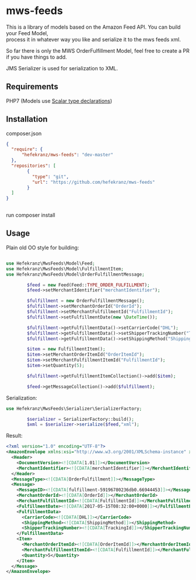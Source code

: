 # mws-feeds

This is a library of models based on the Amazon Feed API. You can build your Feed Model,  
process it in whatever way you like and serialize it to the mws feeds xml.

So far there is only the MWS OrderFulfillment Model, feel free to create a PR if you have things to add.

JMS Serializer is used for serialization to XML.

## Requirements
PHP7 (Models use [Scalar type declarations](http://php.net/manual/de/migration70.new-features.php#migration70.new-features.scalar-type-declarations))

## Installation
composer.json
```json
{
  "require": {
      "hefekranz/mws-feeds": "dev-master"
  },
  "repositories": [
        {
          "type": "git",
          "url": "https://github.com/hefekranz/mws-feeds"
        }
  ]
}
  
```
run composer install

## Usage

Plain old OO style for building:

```php

use Hefekranz\MwsFeeds\Model\Feed;
use Hefekranz\MwsFeeds\Model\FulfillmentItem;
use Hefekranz\MwsFeeds\Model\OrderFulfillmentMessage;

        $feed = new Feed(Feed::TYPE_ORDER_FULFILLMENT);
        $feed->setMerchantIdentifier("merchantIdentifier");

        $fulfillment = new OrderFulfillmentMessage();
        $fulfillment->setMerchantOrderId("OrderId");
        $fulfillment->setMerchantFulfillmentId("FulfillmentId");
        $fulfillment->setFulfillmentDate(new \DateTime());

        $fulfillment->getFulfillmentData()->setCarrierCode("DHL");
        $fulfillment->getFulfillmentData()->setShipperTrackingNumber("TrackingId");
        $fulfillment->getFulfillmentData()->setShippingMethod("ShippingMethod");

        $item = new FulfillmentItem();
        $item->setMerchantOrderItemId("OrderItemId");
        $item->setMerchantFulfillmentItemId("FulfillmentId");
        $item->setQuantity(5);

        $fulfillment->getFulfillmentItemCollection()->add($item);

        $feed->getMessageCollection()->add($fulfillment);
```

Serialization:

```php
use Hefekranz\MwsFeeds\Serializer\SerializerFactory;

        $serializer = SerializerFactory::build();
        $xml = $serializer->serialize($feed,"xml");
```

Result:
```xml
<?xml version="1.0" encoding="UTF-8"?>
<AmazonEnvelope xmlns:xsi="http://www.w3.org/2001/XMLSchema-instance" xmlns:noNamespaceSchemaLocation="amzn-envelope.xsd">
  <Header>
    <DocumentVersion><![CDATA[1.01]]></DocumentVersion>
    <MerchantIdentifier><![CDATA[merchantIdentifier]]></MerchantIdentifier>
  </Header>
  <MessageType><![CDATA[OrderFulfillment]]></MessageType>
  <Message>
    <MessageID><![CDATA[fulfillment-59196780236db0.66944453]]></MessageID>
    <MerchantOrderId><![CDATA[OrderId]]></MerchantOrderId>
    <MerchantFulfillmentId><![CDATA[FulfillmentId]]></MerchantFulfillmentId>
    <FulfillmentDate><![CDATA[2017-05-15T08:32:00+0000]]></FulfillmentDate>
    <FulfillmentData>
      <CarrierCode><![CDATA[DHL]]></CarrierCode>
      <ShippingMethod><![CDATA[ShippingMethod]]></ShippingMethod>
      <ShipperTrackingNumber><![CDATA[TrackingId]]></ShipperTrackingNumber>
    </FulfillmentData>
    <Item>
      <MerchantOrderItemId><![CDATA[OrderItemId]]></MerchantOrderItemId>
      <MerchantFulfillmentItemId><![CDATA[FulfillmentId]]></MerchantFulfillmentItemId>
      <Quantity>5</Quantity>
    </Item>
  </Message>
</AmazonEnvelope>
```